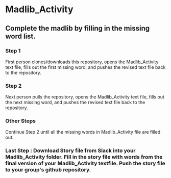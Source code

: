 # Madlib_Activity

## Complete the madlib by filling in the missing word list. 

### Step 1
First person clones/downloads this repository, opens the Madlib_Activity text file, fills out the first missing word, and pushes the revised text file back to the repository. 

### Step 2
Next person pulls the repository, opens the Madlib_Activity text file, fills out the next missing word, and pushes the revised text file back to the repository. 

### Other Steps
Continue Step 2 until all the missing words in Madlib_Activity file are filled out. 

### Last Step : Download Story file from Slack into your Madlib_Activity folder.  Fill in the story file with words from the final version of your Madlib_Activity textfile. Push the story file to your group's github repository.